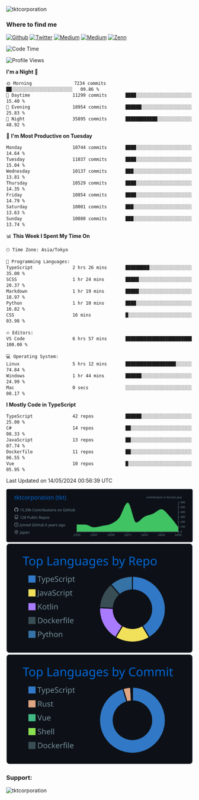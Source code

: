 <p align="left"> <img src="https://komarev.com/ghpvc/?username=tktcorporation&label=Profile%20views&color=0e75b6&style=flat" alt="tktcorporation" /> </p>

<h3>Where to find me</h3>
<p>
<a href="https://github.com/tktcorporation" target="_blank"><img alt="Github" src="https://img.shields.io/badge/GitHub-%2312100E.svg?&style=for-the-badge&logo=Github&logoColor=white" /></a>
<a href="https://twitter.com/tktcorporation" target="_blank"><img alt="Twitter" src="https://img.shields.io/badge/twitter-%231DA1F2.svg?&style=for-the-badge&logo=twitter&logoColor=white" /></a>
<a href="https://www.linkedin.com/in/tktcorporation" target="_blank"><img alt="Medium" src="https://img.shields.io/badge/linkdin-0a66c2.svg?&style=for-the-badge&logo=linkedin&logoColor=white" /></a>
<a href="https://qiita.com/tktcorporation" target="_blank"><img alt="Medium" src="https://img.shields.io/badge/qiita-55C500.svg?&style=for-the-badge&logo=qiita&logoColor=white" /></a>
<a href="https://zenn.dev/tktcorporation" target="_blank"><img alt="Zenn" src="https://img.shields.io/badge/Zenn-3EA8FF.svg?&style=for-the-badge&logo=Zenn&logoColor=white" /></a>
</p>
  
<!--START_SECTION:waka-->
![Code Time](http://img.shields.io/badge/Code%20Time-1%2C536%20hrs%2028%20mins-blue)

![Profile Views](http://img.shields.io/badge/Profile%20Views-0-blue)

**I'm a Night 🦉** 

```text
🌞 Morning                7234 commits        ██░░░░░░░░░░░░░░░░░░░░░░░   09.86 % 
🌆 Daytime                11299 commits       ████░░░░░░░░░░░░░░░░░░░░░   15.40 % 
🌃 Evening                18954 commits       ██████░░░░░░░░░░░░░░░░░░░   25.83 % 
🌙 Night                  35895 commits       ████████████░░░░░░░░░░░░░   48.92 % 
```
📅 **I'm Most Productive on Tuesday** 

```text
Monday                   10744 commits       ████░░░░░░░░░░░░░░░░░░░░░   14.64 % 
Tuesday                  11037 commits       ████░░░░░░░░░░░░░░░░░░░░░   15.04 % 
Wednesday                10137 commits       ███░░░░░░░░░░░░░░░░░░░░░░   13.81 % 
Thursday                 10529 commits       ████░░░░░░░░░░░░░░░░░░░░░   14.35 % 
Friday                   10854 commits       ████░░░░░░░░░░░░░░░░░░░░░   14.79 % 
Saturday                 10001 commits       ███░░░░░░░░░░░░░░░░░░░░░░   13.63 % 
Sunday                   10080 commits       ███░░░░░░░░░░░░░░░░░░░░░░   13.74 % 
```


📊 **This Week I Spent My Time On** 

```text
🕑︎ Time Zone: Asia/Tokyo

💬 Programming Languages: 
TypeScript               2 hrs 26 mins       █████████░░░░░░░░░░░░░░░░   35.00 % 
SCSS                     1 hr 24 mins        █████░░░░░░░░░░░░░░░░░░░░   20.37 % 
Markdown                 1 hr 19 mins        █████░░░░░░░░░░░░░░░░░░░░   18.97 % 
Python                   1 hr 10 mins        ████░░░░░░░░░░░░░░░░░░░░░   16.82 % 
CSS                      16 mins             █░░░░░░░░░░░░░░░░░░░░░░░░   03.98 % 

🔥 Editors: 
VS Code                  6 hrs 57 mins       █████████████████████████   100.00 % 

💻 Operating System: 
Linux                    5 hrs 12 mins       ███████████████████░░░░░░   74.84 % 
Windows                  1 hr 44 mins        ██████░░░░░░░░░░░░░░░░░░░   24.99 % 
Mac                      0 secs              ░░░░░░░░░░░░░░░░░░░░░░░░░   00.17 % 
```

**I Mostly Code in TypeScript** 

```text
TypeScript               42 repos            ██████░░░░░░░░░░░░░░░░░░░   25.00 % 
C#                       14 repos            ██░░░░░░░░░░░░░░░░░░░░░░░   08.33 % 
JavaScript               13 repos            ██░░░░░░░░░░░░░░░░░░░░░░░   07.74 % 
Dockerfile               11 repos            ██░░░░░░░░░░░░░░░░░░░░░░░   06.55 % 
Vue                      10 repos            █░░░░░░░░░░░░░░░░░░░░░░░░   05.95 % 
```




 Last Updated on 14/05/2024 00:56:39 UTC
<!--END_SECTION:waka-->

[![](https://raw.githubusercontent.com/tktcorporation/tktcorporation/master/profile-summary-card-output/github_dark/0-profile-details.svg)](https://github.com/vn7n24fzkq/github-profile-summary-cards)
[![](https://raw.githubusercontent.com/tktcorporation/tktcorporation/master/profile-summary-card-output/github_dark/1-repos-per-language.svg)](https://github.com/vn7n24fzkq/github-profile-summary-cards) [![](https://raw.githubusercontent.com/tktcorporation/tktcorporation/master/profile-summary-card-output/github_dark/2-most-commit-language.svg)](https://github.com/vn7n24fzkq/github-profile-summary-cards)

<h3 align="left">Support:</h3>
<p><a href="https://www.buymeacoffee.com/tktcorporation"> <img align="left" src="https://cdn.buymeacoffee.com/buttons/v2/default-yellow.png" height="50" width="210" alt="tktcorporation" /></a></p><br><br>

